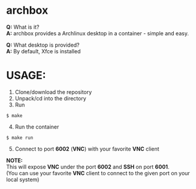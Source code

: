 # archbox

**Q:** What is it?  
**A:** archbox provides a Archlinux desktop in a container - simple and easy.  

**Q:** What desktop is provided?   
**A:** By default, Xfce is installed

# USAGE:
1. Clone/download the repository
2. Unpack/cd into the directory
3. Run
```
$ make
```
4. Run the container
```
$ make run
```
5. Connect to port **6002** (**VNC**) with your favorite **VNC** client

**NOTE:**  
This will expose **VNC** under the port **6002** and **SSH** on port **6001**.  
(You can use your favorite **VNC** client to connect to the given port on your local system)
